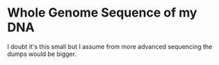 # Whole Genome Sequence of my DNA

I doubt it's this small but I assume from more advanced sequencing the dumps would be bigger.
